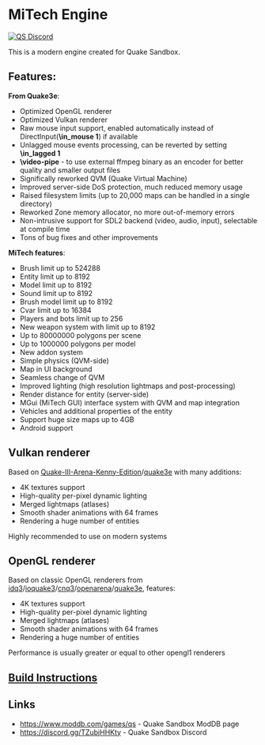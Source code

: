 # MiTech Engine

<a href="https://discord.com/invite/TZubjHHKty"><img src="https://img.shields.io/discord/1145198169441960067?color=7289da&logo=discord&logoColor=white" alt="QS Discord" /></a>

This is a modern engine created for Quake Sandbox.

## Features:

**From Quake3e**:

* Optimized OpenGL renderer
* Optimized Vulkan renderer
* Raw mouse input support, enabled automatically instead of DirectInput(**\in_mouse 1**) if available
* Unlagged mouse events processing, can be reverted by setting **\in_lagged 1**
* **\video-pipe** - to use external ffmpeg binary as an encoder for better quality and smaller output files
* Significally reworked QVM (Quake Virtual Machine)
* Improved server-side DoS protection, much reduced memory usage
* Raised filesystem limits (up to 20,000 maps can be handled in a single directory)
* Reworked Zone memory allocator, no more out-of-memory errors
* Non-intrusive support for SDL2 backend (video, audio, input), selectable at compile time
* Tons of bug fixes and other improvements

**MiTech features**:

* Brush limit up to 524288
* Entity limit up to 8192
* Model limit up to 8192
* Sound limit up to 8192
* Brush model limit up to 8192
* Cvar limit up to 16384
* Players and bots limit up to 256
* New weapon system with limit up to 8192
* Up to 80000000 polygons per scene
* Up to 1000000 polygons per model
* New addon system
* Simple physics (QVM-side)
* Map in UI background
* Seamless change of QVM
* Improved lighting (high resolution lightmaps and post-processing)
* Render distance for entity (server-side)
* MGui (MiTech GUI) interface system with QVM and map integration
* Vehicles and additional properties of the entity
* Support huge size maps up to 4GB
* Android support

## Vulkan renderer

Based on [Quake-III-Arena-Kenny-Edition](https://github.com/kennyalive/Quake-III-Arena-Kenny-Edition)/[quake3e](https://github.com/ec-/Quake3e) with many additions:

* 4K textures support
* High-quality per-pixel dynamic lighting
* Merged lightmaps (atlases)
* Smooth shader animations with 64 frames
* Rendering a huge number of entities

Highly recommended to use on modern systems

## OpenGL renderer

Based on classic OpenGL renderers from [idq3](https://github.com/id-Software/Quake-III-Arena)/[ioquake3](https://github.com/ioquake/ioq3)/[cnq3](https://bitbucket.org/CPMADevs/cnq3)/[openarena](https://github.com/OpenArena/engine)/[quake3e](https://github.com/ec-/Quake3e), features:

* 4K textures support
* High-quality per-pixel dynamic lighting
* Merged lightmaps (atlases)
* Smooth shader animations with 64 frames
* Rendering a huge number of entities

Performance is usually greater or equal to other opengl1 renderers

## [Build Instructions](BUILD.md)

## Links

* https://www.moddb.com/games/qs - Quake Sandbox ModDB page
* https://discord.gg/TZubjHHKty - Quake Sandbox Discord
